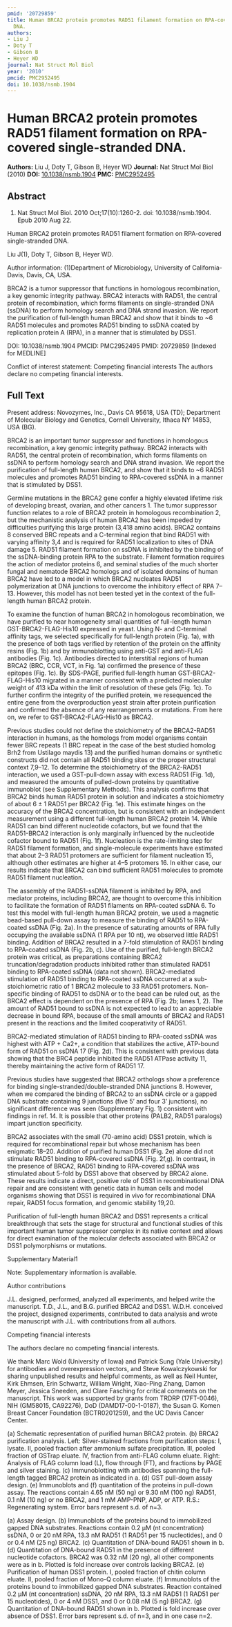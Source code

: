 ```yaml
---
pmid: '20729859'
title: Human BRCA2 protein promotes RAD51 filament formation on RPA-covered single-stranded
  DNA.
authors:
- Liu J
- Doty T
- Gibson B
- Heyer WD
journal: Nat Struct Mol Biol
year: '2010'
pmcid: PMC2952495
doi: 10.1038/nsmb.1904
---
```


# Human BRCA2 protein promotes RAD51 filament formation on RPA-covered single-stranded DNA.
**Authors:** Liu J, Doty T, Gibson B, Heyer WD
**Journal:** Nat Struct Mol Biol (2010)
**DOI:** [10.1038/nsmb.1904](https://doi.org/10.1038/nsmb.1904)
**PMC:** [PMC2952495](https://www.ncbi.nlm.nih.gov/pmc/articles/PMC2952495/)

## Abstract

1. Nat Struct Mol Biol. 2010 Oct;17(10):1260-2. doi: 10.1038/nsmb.1904. Epub 2010
 Aug 22.

Human BRCA2 protein promotes RAD51 filament formation on RPA-covered 
single-stranded DNA.

Liu J(1), Doty T, Gibson B, Heyer WD.

Author information:
(1)Department of Microbiology, University of California-Davis, Davis, CA, USA.

BRCA2 is a tumor suppressor that functions in homologous recombination, a key 
genomic integrity pathway. BRCA2 interacts with RAD51, the central protein of 
recombination, which forms filaments on single-stranded DNA (ssDNA) to perform 
homology search and DNA strand invasion. We report the purification of 
full-length human BRCA2 and show that it binds to ~6 RAD51 molecules and 
promotes RAD51 binding to ssDNA coated by replication protein A (RPA), in a 
manner that is stimulated by DSS1.

DOI: 10.1038/nsmb.1904
PMCID: PMC2952495
PMID: 20729859 [Indexed for MEDLINE]

Conflict of interest statement: Competing financial interests The authors 
declare no competing financial interests.

## Full Text

Present address: Novozymes, Inc., Davis CA 95618, USA (TD); Department of Molecular Biology and Genetics, Cornell University, Ithaca NY 14853, USA (BG).

BRCA2 is an important tumor suppressor and functions in homologous recombination, a key genomic integrity pathway. BRCA2 interacts with RAD51, the central protein of recombination, which forms filaments on ssDNA to perform homology search and DNA strand invasion. We report the purification of full-length human BRCA2, and show that it binds to ~6 RAD51 molecules and promotes RAD51 binding to RPA-covered ssDNA in a manner that is stimulated by DSS1.

Germline mutations in the BRCA2 gene confer a highly elevated lifetime risk of developing breast, ovarian, and other cancers 1. The tumor suppressor function relates to a role of BRCA2 protein in homologous recombination 2, but the mechanistic analysis of human BRCA2 has been impeded by difficulties purifying this large protein (3,418 amino acids). BRCA2 contains 8 conserved BRC repeats and a C-terminal region that bind RAD51 with varying affinity 3,4 and is required for RAD51 localization to sites of DNA damage 5. RAD51 filament formation on ssDNA is inhibited by the binding of the ssDNA-binding protein RPA to the substrate. Filament formation requires the action of mediator proteins 6, and seminal studies of the much shorter fungal and nematode BRCA2 homologs and of isolated domains of human BRCA2 have led to a model in which BRCA2 nucleates RAD51 polymerization at DNA junctions to overcome the inhibitory effect of RPA 7–13. However, this model has not been tested yet in the context of the full-length human BRCA2 protein.

To examine the function of human BRCA2 in homologous recombination, we have purified to near homogeneity small quantities of full-length human GST-BRCA2-FLAG-His10 expressed in yeast. Using N- and C-terminal affinity tags, we selected specifically for full-length protein (Fig. 1a), with the presence of both tags verified by retention of the protein on the affinity resins (Fig. 1b) and by immunoblotting using anti-GST and anti-FLAG antibodies (Fig. 1c). Antibodies directed to interstitial regions of human BRCA2 (BRC, CCR, VCT, in Fig. 1a) confirmed the presence of these epitopes (Fig. 1c). By SDS-PAGE, purified full-length human GST-BRCA2-FLAG-His10 migrated in a manner consistent with a predicted molecular weight of 413 kDa within the limit of resolution of these gels (Fig. 1c). To further confirm the integrity of the purified protein, we resequenced the entire gene from the overproduction yeast strain after protein purification and confirmed the absence of any rearrangements or mutations. From here on, we refer to GST-BRCA2-FLAG-His10 as BRCA2.

Previous studies could not define the stoichiometry of the BRCA2-RAD51 interaction in humans, as the homologs from model organisms contain fewer BRC repeats (1 BRC repeat in the case of the best studied homolog Brh2 from Ustilago maydis
13) and the purified human domains or synthetic constructs did not contain all RAD51 binding sites or the proper structural context 7,9–12. To determine the stoichiometry of the BRCA2-RAD51 interaction, we used a GST-pull-down assay with excess RAD51 (Fig. 1d), and measured the amounts of pulled-down proteins by quantitative immunoblot (see Supplementary Methods). This analysis confirms that BRCA2 binds human RAD51 protein in solution and indicates a stoichiometry of about 6 ± 1 RAD51 per BRCA2 (Fig. 1e). This estimate hinges on the accuracy of the BRCA2 concentration, but is consistent with an independent measurement using a different full-length human BRCA2 protein 14. While RAD51 can bind different nucleotide cofactors, but we found that the RAD51-BRCA2 interaction is only marginally influenced by the nucleotide cofactor bound to RAD51 (Fig. 1f). Nucleation is the rate-limiting step for RAD51 filament formation, and single-molecule experiments have estimated that about 2–3 RAD51 protomers are sufficient for filament nucleation 15, although other estimates are higher at 4–5 protomers 16. In either case, our results indicate that BRCA2 can bind sufficient RAD51 molecules to promote RAD51 filament nucleation.

The assembly of the RAD51-ssDNA filament is inhibited by RPA, and mediator proteins, including BRCA2, are thought to overcome this inhibition to facilitate the formation of RAD51 filaments on RPA-coated ssDNA 6. To test this model with full-length human BRCA2 protein, we used a magnetic bead-based pull-down assay to measure the binding of RAD51 to RPA-coated ssDNA (Fig. 2a). In the presence of saturating amounts of RPA fully occupying the available ssDNA (1 RPA per 10 nt), we observed little RAD51 binding. Addition of BRCA2 resulted in a 7-fold stimulation of RAD51 binding to RPA-coated ssDNA (Fig. 2b, c). Use of the purified, full-length BRCA2 protein was critical, as preparations containing BRCA2 truncation/degradation products inhibited rather than stimulated RAD51 binding to RPA-coated ssDNA (data not shown). BRCA2-mediated stimulation of RAD51 binding to RPA-coated ssDNA occurred at a sub-stoichiometric ratio of 1 BRCA2 molecule to 33 RAD51 protomers. Non-specific binding of RAD51 to dsDNA or to the bead can be ruled out, as the BRCA2 effect is dependent on the presence of RPA (Fig. 2b; lanes 1, 2). The amount of RAD51 bound to ssDNA is not expected to lead to an appreciable decrease in bound RPA, because of the small amounts of BRCA2 and RAD51 present in the reactions and the limited cooperativity of RAD51.

BRCA2-mediated stimulation of RAD51 binding to RPA-coated ssDNA was highest with ATP + Ca2+, a condition that stabilizes the active, ATP-bound form of RAD51 on ssDNA 17 (Fig. 2d). This is consistent with previous data showing that the BRC4 peptide inhibited the RAD51 ATPase activity 11, thereby maintaining the active form of RAD51 17.

Previous studies have suggested that BRCA2 orthologs show a preference for binding single-stranded/double-stranded DNA junctions 8. However, when we compared the binding of BRCA2 to an ssDNA circle or a gapped DNA substrate containing 9 junctions (five 5’ and four 3’ junctions), no significant difference was seen (Supplementary Fig. 1) consistent with findings in ref. 14. It is possible that other proteins (PALB2, RAD51 paralogs) impart junction specificity.

BRCA2 associates with the small (70-amino acid) DSS1 protein, which is required for recombinational repair but whose mechanism has been enigmatic 18–20. Addition of purified human DSS1 (Fig. 2e) alone did not stimulate RAD51 binding to RPA-covered ssDNA (Fig. 2f,g). In contrast, in the presence of BRCA2, RAD51 binding to RPA-covered ssDNA was stimulated about 5-fold by DSS1 above that observed by BRCA2 alone. These results indicate a direct, positive role of DSS1 in recombinational DNA repair and are consistent with genetic data in human cells and model organisms showing that DSS1 is required in vivo for recombinational DNA repair, RAD51 focus formation, and genomic stability 19,20.

Purification of full-length human BRCA2 and DSS1 represents a critical breakthrough that sets the stage for structural and functional studies of this important human tumor suppressor complex in its native context and allows for direct examination of the molecular defects associated with BRCA2 or DSS1 polymorphisms or mutations.

Supplementary Material1

Note: Supplementary information is available.

Author contributions

J.L. designed, performed, analyzed all experiments, and helped write the manuscript. T.D., J.L., and B.G. purified BRCA2 and DSS1. W.D.H. conceived the project, designed experiments, contributed to data analysis and wrote the manuscript with J.L. with contributions from all authors.

Competing financial interests

The authors declare no competing financial interests.

We thank Marc Wold (University of Iowa) and Patrick Sung (Yale University) for antibodies and overexpression vectors, and Steve Kowalczykowski for sharing unpublished results and helpful comments, as well as Neil Hunter, Kirk Ehmsen, Erin Schwartz, William Wright, Xiao-Ping Zhang, Damon Meyer, Jessica Sneeden, and Clare Fasching for critical comments on the manuscript. This work was supported by grants from TRDRP (17FT-0046), NIH (GM58015, CA92276), DoD (DAMD17-00-1-0187), the Susan G. Komen Breast Cancer Foundation (BCTR0201259), and the UC Davis Cancer Center.

(a) Schematic representation of purified human BRCA2 protein. (b) BRCA2 purification analysis. Left: Silver-stained fractions from purification steps: I, lysate. II, pooled fraction after ammonium sulfate precipitation. III, pooled fraction of GSTrap eluate. IV, fraction from anti-FLAG column eluate. Right: Analysis of FLAG column load (L), flow through (FT), and fractions by PAGE and silver staining. (c) Immunoblotting with antibodies spanning the full-length tagged BRCA2 protein as indicated in a. (d) GST pull-down assay design. (e) Immunoblots and (f) quantitation of the proteins in pull-down assay. The reactions contain 4.65 nM (50 ng) or 9.30 nM (100 ng) RAD51, 0.1 nM (10 ng) or no BRCA2, and 1 mM AMP-PNP, ADP, or ATP. R.S.: Regenerating system. Error bars represent s.d. of n=3.

(a) Assay design. (b) Immunoblots of the proteins bound to immobilized gapped DNA substrates. Reactions contain 0.2 µM (nt concentration) ssDNA, 0 or 20 nM RPA, 13.3 nM RAD51 (1 RAD51 per 15 nucleotides), and 0 or 0.4 nM (25 ng) BRCA2. (c) Quantitation of DNA-bound RAD51 shown in b. (d) Quantitation of DNA-bound RAD51 in the presence of different nucleotide cofactors. BRCA2 was 0.32 nM (20 ng), all other components were as in b. Plotted is fold increase over controls lacking BRCA2. (e) Purification of human DSS1 protein. I, pooled fraction of chitin column eluate. II, pooled fraction of Mono-Q column eluate. (f) Immunoblots of the proteins bound to immobilized gapped DNA substrates. Reaction contained 0.2 µM (nt concentration) ssDNA, 20 nM RPA, 13.3 nM RAD51 (1 RAD51 per 15 nucleotides), 0 or 4 nM DSS1, and 0 or 0.08 nM (5 ng) BRCA2. (g) Quantitation of DNA-bound RAD51 shown in b. Plotted is fold increase over absence of DSS1. Error bars represent s.d. of n=3, and in one case n=2.
